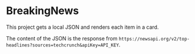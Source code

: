 # BreakingNews

This project gets a local JSON and renders each item in a card.

The content of the JSON is the response from `https://newsapi.org/v2/top-headlines?sources=techcrunch&apiKey=API_KEY`.
